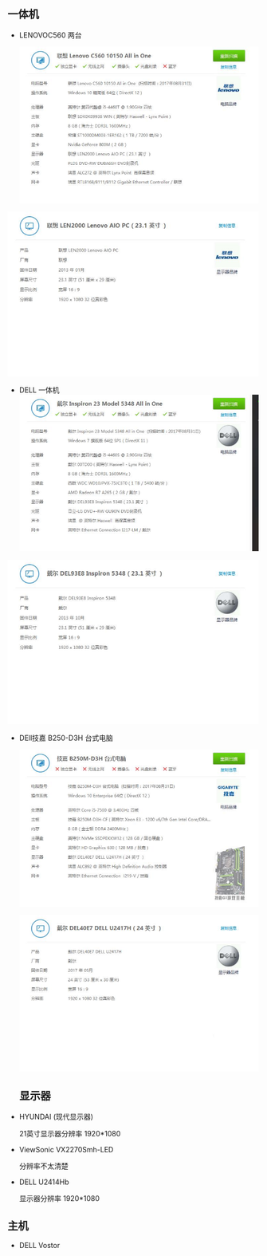 

## 一体机

* LENOVOC560 两台

  ![](./lenovoc560.jpg)

![](./lenovoc560显示.jpg)

* DELL 一体机![](./dell.jpg)

![](./dell显示器.jpg)

* DEll技嘉 B250-D3H 台式电脑

   ![](./jijia.jpg)

  ![](./jijia显示器.jpg)

  ## 显示器

* HYUNDAI (现代显示器)

  21英寸显示器分辨率 1920*1080

* ViewSonic VX2270Smh-LED

   分辨率不太清楚

* DELL  U2414Hb

  显示器分辨率 1920*1080

## 主机

* DELL Vostor

   